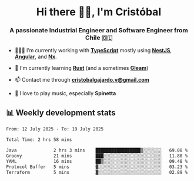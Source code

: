 <h1 align="center">Hi there ✌🏻, I'm Cristóbal</h1>
<h3 align="center">A passionate Industrial Engineer and Software Engineer from Chile 🇨🇱</h3>

- 🧑🏻‍💻 I’m currently working with **[TypeScript](https://www.typescriptlang.org)** mostly using **[NestJS](https://nestjs.com)**, **[Angular](https://angular.io)**, and **[Nx](https://nx.dev)**.

- 🌱 I'm currently learning **[Rust](https://www.rust-lang.org)** (and a sometimes **[Gleam](https://gleam.run/)**)

- 📫 Contact me through **cristobalgajardo.v@gmail.com**

- 🎸 I love to play music, especially **Spinetta**

## 📊 Weekly development stats

<!--START_SECTION:waka-->

```txt
From: 12 July 2025 - To: 19 July 2025

Total Time: 2 hrs 58 mins

Java              2 hrs 3 mins    █████████████████▒░░░░░░░   69.08 %
Groovy            21 mins         ███░░░░░░░░░░░░░░░░░░░░░░   11.80 %
YAML              16 mins         ██▒░░░░░░░░░░░░░░░░░░░░░░   09.48 %
Protocol Buffer   5 mins          ▓░░░░░░░░░░░░░░░░░░░░░░░░   03.23 %
Terraform         5 mins          ▓░░░░░░░░░░░░░░░░░░░░░░░░   02.89 %
```

<!--END_SECTION:waka-->
